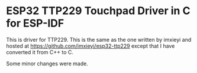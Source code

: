 # ESP32 TTP229 Touchpad Driver in C for ESP-IDF

This is driver for TTP229. This is the same as the one written by imxieyi and hosted at https://github.com/imxieyi/esp32-ttp229 except that I have converted it from C++ to C.

Some minor changes were made.
